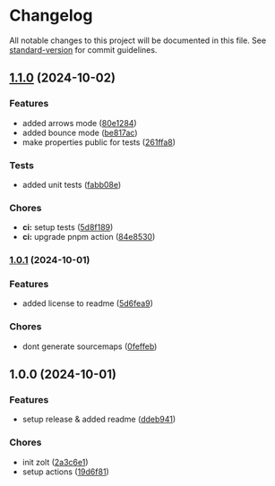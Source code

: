 # Changelog

All notable changes to this project will be documented in this file. See [standard-version](https://github.com/conventional-changelog/standard-version) for commit guidelines.

## [1.1.0](https://github.com/Alcadramin/zolt/compare/v1.0.1...v1.1.0) (2024-10-02)


### Features

* added arrows mode ([80e1284](https://github.com/Alcadramin/zolt/commit/80e1284b7ef2cb72fc96626eae53d1cdf451d7c3))
* added bounce mode ([be817ac](https://github.com/Alcadramin/zolt/commit/be817ac0512ff25e9ae220efbc8993ece12cf5e4))
* make properties public for tests ([261ffa8](https://github.com/Alcadramin/zolt/commit/261ffa8ff3d0fd8caa70a336695e5f5d2ae58e39))


### Tests

* added unit tests ([fabb08e](https://github.com/Alcadramin/zolt/commit/fabb08e9f51314d99d514f7f0be2474e11575459))


### Chores

* **ci:** setup tests ([5d8f189](https://github.com/Alcadramin/zolt/commit/5d8f189ce92f6cfc7939169e39757bbbc96188bf))
* **ci:** upgrade pnpm action ([84e8530](https://github.com/Alcadramin/zolt/commit/84e8530eec8adddacb1ab835596c2342fd65edc2))

### [1.0.1](https://github.com/Alcadramin/zolt/compare/v1.0.0...v1.0.1) (2024-10-01)


### Features

* added license to readme ([5d6fea9](https://github.com/Alcadramin/zolt/commit/5d6fea9d25fd0c05c5bf93688ed1feccc19d536b))


### Chores

* dont generate sourcemaps ([0feffeb](https://github.com/Alcadramin/zolt/commit/0feffeb36708732224c12d254718001554759641))

## 1.0.0 (2024-10-01)


### Features

* setup release & added readme ([ddeb941](https://github.com/Alcadramin/zolt/commit/ddeb94174e1f50050f51d5e2f4499be7b160a2f3))


### Chores

* init zolt ([2a3c6e1](https://github.com/Alcadramin/zolt/commit/2a3c6e1f9414d711a134b9964b5046bd11d4dd2e))
* setup actions ([19d6f81](https://github.com/Alcadramin/zolt/commit/19d6f81a1dc5050b4a3f6aacd25cfff77de071f2))
